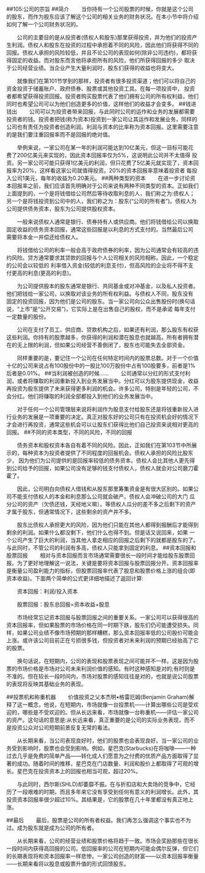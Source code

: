 ##105:公司的宗旨
##简介
　　当你持有一个公司股票的时候，你就是这个公司的股东，而作为股东应该了解这个公司的相关业务的财务状况。在本小节中将介绍如何了解一个公司财务状况的。

　　公司的主要目的是从投资者(债权人和股东)那里获得投资，并为他们的投资产生利润。债权人和股东在投资的过程中承担着不同的风险，因此他们将获得不同的
回报。债权人承担的风险较低，并且不论公司的表现如何(除非公司违约)，都将获得固定的收益。而对股东而言他将承担所有的风险，他们所获得回报的多少
取决于公司经营业绩。当企业产生大量利润时，股东们获得的收益也将变大。

　　就像我们在第101节学到的那样，投资者有很多投资渠道；他们可以将自己的资金投资于储蓄账户、政府债券、股票或其他投资工具。在每一项投资中，
投资者都希望获得投资回报。投资者购买股票代表了他们拥有公司的所有权利益，他们同时也希望公司可以为他们创造更多的价值，这样他们的收益才会变多。
##钱进钱出
　　公司可以为投资者带来回报，与此同时公司的运作和业务的发展都需要投资者的钱。投资者把钱(称为资本)投资到一家公司让其运作和发展业务，同样的
公司也有责任为投资者创造利润。利润与资本的比率称为资本回报。这里需要注意的是我们要注重回报率而不是回报的绝对值。

　　举例来说，一家公司在某一年的利润可能达到10亿美元，但这一目标可能花费了200亿美元来实现的，因此资本回报率仅为5%，这说明此公司并不太值得
投资。另一家公司可能只获得1亿美元的利润，但只花费了5亿美元就实现了，资本回报率为20%，这样看这家公司就值得投资。20%的资本回报率意味着投资者
每投入公司1美元，每年的收益为0.20美元。
##两种类型的资本
　　在进一步讨论资本回报率之前，我们应该首先明确对于公司来说有两种不同类型的资本。正如我们上面提到的，一个是将钱借给公司然后等待收取利息的人，我们称之为:债权人；
另一个是将钱投资到公司中的人，我们称之为：股东(“公司的所有者”)。债权人为公司提供债务资本，股东为公司提供股权资本。

　　一般来说债权人通常是银行、债券持有人或供应商。他们将钱借给公司以换取固定收益的债务资本回报，通常这些回报是以利息的方式支付的。当然最后公司
需要将本金一并偿还给债权人。

　　将钱借给公司的利率一般会高于政府债券的利率，因为公司通常会有较高的违约风险。贷方通常要求其贷款的回报与个人公司相关的风险相称。因此，一个稳定的公司会以较低的
利率借入资金(较低的利息支付)，但高风险的企业将不得不支付更高的利息(更高的利息)。

　　为公司提供股本的股东通常是银行、共同基金或对冲基金，以及私人投资者。他们把钱给一家公司，以换取对该业务的所有权利益。与债权人不同，股东没有
固定的投资回报，因为他们是公司的股东。当一家公司向公众出售股份时(换句话说，“上市”是“公开交易”)，它实际上是在出售自己的股权，而不是承诺
每年支付一定数量的股份。

　　公司在支付了员工、供应商、贷款机构之后，如果还有利润，那么股东有权获这些利润。你持有的股票越多，你获得的利润和潜在股息也就越高。所有者拥有潜在的无上限的利润，但如果公司经营不善倒闭了，股东也可能失去全部资金。

　　同样重要的是，要记住一个公司在任何特定时间内的股票总数。对于一个价值十亿的公司来说占有100股份中的一股比100万股份中占有100股要多，前者是1%后者是0.01%。
##当利润被创造的时候……
　　公司通常以分红的形式支付利润，或者将赚取的利润重新投入到业务发展当中。分红可以为股东提供现金，收益再投资为股东提供了未来获得更多利润的机会。许多公司，特别是年轻的公司，不会分红。他们将赚取的利润全部都投入到他们的业务发展当中。

　　对于任何一个公司管理层来说将利润作为股息支付给股东还是将钱重新投入进行业务的发展是一项重要的决定。真正对股东好的公司只有在投资机会好的情况下才会进行再投资，通常这些机会可以让股东们获得比他们自己投资来说相对更高的回报。
##不同的资本类型，不同的风险，不同的回报

　　债务资本和股权资本各自有着不同的风险。因此，正如我们在第103节中所展示的，每种资本为投资者提供了不同程度的回报机会。债权人承担的风险比股东少，
因为他们为公司提供的是回报率较低的债务资本。债权人会比其他人更先得到公司给予的回报，如果公司没有足够的钱支付债权人，债权人就会对公司磨刀霍霍了。

　　因此，公司明白向债权人借钱和从股东那里筹集资金是有很大区别的。如果公司不能支付债权人的本金和利息那么公司就会破产。债权人会冲破公司的大门
瓜分公司的资产（欠债还钱，天经地义嘛）。等债权人瓜分的差不多之后剩下的资产才属于股东，但通常情况下，这些剩余的资产并不多。

　　股东比债权人承担更大的风险，因为他们只能在其他人都得到报酬后才能得到剩余的利润。如果什么都没剩下，他们什么也得不到。但是话又说回来，如果
一个公司产生了巨大的利润，当其他人拿走相应的回报之后剩下的就都是股东的了。与此同时，不管公司的利润有多高，债权人只能拿到固定的利息。
##资本回报和股票回报
　　相对与资本回报而言市场通常需要很长一段时间才能给股东股票回报。为了更好地理解这一说法，关键是要将资本回报与股票回报分开。资本回报率是衡量公司盈利能力的指标，但股票回报率代表了股息和股票价格上涨的组合(即资本收益)。下面两个简单的公式更详细地描述了返回计算:

　　资本回报：利润/投入资本

　　股票回报：股东总回报=资本收益+股息

　　市场经常忘记资本回报与股票回报之间的重要关系。一家公司可以获得很高的资本回报率，但如果股票的市场价格在同一时期下跌，股东们仍可能遭受损失。同样，如果公司业绩不像市场预期的那样糟糕，那么资本回报率低的公司股价可能会上涨。或许该公司目前正在亏损很多钱，但投资者对未来利润的预期已经抬高了它的股票。

　　换句话说，在短期内，公司的表现和股票表现之间可能并不一样。这是因为股票的市场价格是市场对公司未来利润价值的感知。有时这种感知是对的;有时则是不准的。但在较长一段时间内，市场对股票的感知往往是对的，也就是说公司股票的表现将反映其基础业务的表现。

##投票机和称重机器
　　价值投资之父本杰明•格雷厄姆(Benjamin Graham)解释了这一概念，他说，在短期内，市场就像一台投票机——计算出哪些公司是受欢迎的，哪些是不受欢迎的。但从长远来看，市场就像一台称重机——评估一家公司的资产。这句话的意思是:从长远来看，真正重要的是公司的实际业务表现，而不是投资公众对公司短期前景反复无常的看法。

　　从长期来看，当公司表现良好时，他们的股票也会表现良好。当一家公司的业务受到影响时，股票也会受到影响。例如，星巴克(Starbucks)在将咖啡——一种过去几乎是免费的简单产品——转化成人们愿意为之付费的优质产品方面取得了显著的成功。随着时间的推移，星巴克在门店数量、利润和股价上都取得了可观的增长。星巴克在投资资本上的回报也相当可观，超过20%。

　　与此同时，西尔斯(SHLD)却萎靡不振。在与折扣店和大卖场的竞争中，它经历了一段艰难的时期，而且多年来它没有享受到任何有意义的利润增长。此外，其投资资本回报率很少超过10%。其结果是，它的股票在几十年里都没有真正地上涨。

##最后
　　最后，股票是公司的所有者权益。我们再怎么强调这个事实也不为过。成为股东就是成为公司的所有者。

　　从长期来看，公司的经营业绩和股票价格将趋于一致。市场会奖励那些在很长一段时间内获得高回报的公司。低回报率的公司在短期内可能会偶尔反弹，但它们的长期表现将和资本回报率一样悲惨。一家公司创造的财富——以资本回报率衡量——长期来看将以股息或股票升值的形式回馈股东。
